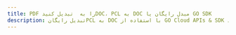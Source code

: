 ---title: PDF را به  تبدیل کنیدDOC، PCL به DOC مبدل رایگان یا GO SDKdescription: تبدیل رایگانPCL به DOC با استفاده از GO Cloud APIs & SDK همچنین اسناد PDF را در Cloud ایجاد، ویرایش و رندر کنید.---